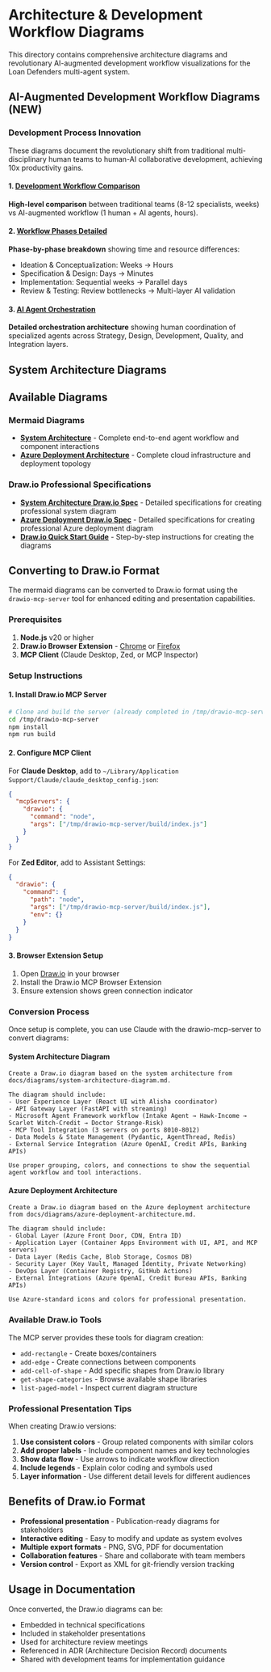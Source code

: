 # Architecture & Development Workflow Diagrams

This directory contains comprehensive architecture diagrams and revolutionary AI-augmented development workflow visualizations for the Loan Defenders multi-agent system.

## AI-Augmented Development Workflow Diagrams (NEW)

### Development Process Innovation
These diagrams document the revolutionary shift from traditional multi-disciplinary human teams to human-AI collaborative development, achieving 10x productivity gains.

#### 1. [Development Workflow Comparison](./development-workflow-comparison.mermaid)
**High-level comparison** between traditional teams (8-12 specialists, weeks) vs AI-augmented workflow (1 human + AI agents, hours).

#### 2. [Workflow Phases Detailed](./workflow-phases-detailed.mermaid)  
**Phase-by-phase breakdown** showing time and resource differences:
- Ideation & Conceptualization: Weeks → Hours
- Specification & Design: Days → Minutes  
- Implementation: Sequential weeks → Parallel days
- Review & Testing: Review bottlenecks → Multi-layer AI validation

#### 3. [AI Agent Orchestration](./ai-agent-orchestration.mermaid)
**Detailed orchestration architecture** showing human coordination of specialized agents across Strategy, Design, Development, Quality, and Integration layers.

## System Architecture Diagrams

## Available Diagrams

### Mermaid Diagrams
- **[System Architecture](./system-architecture-diagram.md)** - Complete end-to-end agent workflow and component interactions
- **[Azure Deployment Architecture](./azure-deployment-architecture.md)** - Complete cloud infrastructure and deployment topology

### Draw.io Professional Specifications
- **[System Architecture Draw.io Spec](./system-architecture-drawio-spec.md)** - Detailed specifications for creating professional system diagram
- **[Azure Deployment Draw.io Spec](./azure-deployment-drawio-spec.md)** - Detailed specifications for creating professional Azure deployment diagram
- **[Draw.io Quick Start Guide](./drawio-quick-start.md)** - Step-by-step instructions for creating the diagrams

## Converting to Draw.io Format

The mermaid diagrams can be converted to Draw.io format using the `drawio-mcp-server` tool for enhanced editing and presentation capabilities.

### Prerequisites
1. **Node.js** v20 or higher
2. **Draw.io Browser Extension** - [Chrome](https://chrome.google.com/webstore/detail/drawio-mcp-extension/okdbbjbbccdhhfaefmcmekalmmdjjide) or [Firefox](https://addons.mozilla.org/en-US/firefox/addon/drawio-mcp-extension/)
3. **MCP Client** (Claude Desktop, Zed, or MCP Inspector)

### Setup Instructions

#### 1. Install Draw.io MCP Server
```bash
# Clone and build the server (already completed in /tmp/drawio-mcp-server)
cd /tmp/drawio-mcp-server
npm install
npm run build
```

#### 2. Configure MCP Client

For **Claude Desktop**, add to `~/Library/Application Support/Claude/claude_desktop_config.json`:
```json
{
  "mcpServers": {
    "drawio": {
      "command": "node",
      "args": ["/tmp/drawio-mcp-server/build/index.js"]
    }
  }
}
```

For **Zed Editor**, add to Assistant Settings:
```json
{
  "drawio": {
    "command": {
      "path": "node",
      "args": ["/tmp/drawio-mcp-server/build/index.js"],
      "env": {}
    }
  }
}
```

#### 3. Browser Extension Setup
1. Open [Draw.io](https://app.diagrams.net/) in your browser
2. Install the Draw.io MCP Browser Extension
3. Ensure extension shows green connection indicator

### Conversion Process

Once setup is complete, you can use Claude with the drawio-mcp-server to convert diagrams:

#### System Architecture Diagram
```
Create a Draw.io diagram based on the system architecture from docs/diagrams/system-architecture-diagram.md.

The diagram should include:
- User Experience Layer (React UI with Alisha coordinator)
- API Gateway Layer (FastAPI with streaming)
- Microsoft Agent Framework workflow (Intake Agent → Hawk-Income → Scarlet Witch-Credit → Doctor Strange-Risk)
- MCP Tool Integration (3 servers on ports 8010-8012)
- Data Models & State Management (Pydantic, AgentThread, Redis)
- External Service Integration (Azure OpenAI, Credit APIs, Banking APIs)

Use proper grouping, colors, and connections to show the sequential agent workflow and tool interactions.
```

#### Azure Deployment Architecture
```
Create a Draw.io diagram based on the Azure deployment architecture from docs/diagrams/azure-deployment-architecture.md.

The diagram should include:
- Global Layer (Azure Front Door, CDN, Entra ID)
- Application Layer (Container Apps Environment with UI, API, and MCP servers)
- Data Layer (Redis Cache, Blob Storage, Cosmos DB)
- Security Layer (Key Vault, Managed Identity, Private Networking)
- DevOps Layer (Container Registry, GitHub Actions)
- External Integrations (Azure OpenAI, Credit Bureau APIs, Banking APIs)

Use Azure-standard icons and colors for professional presentation.
```

### Available Draw.io Tools

The MCP server provides these tools for diagram creation:
- `add-rectangle` - Create boxes/containers
- `add-edge` - Create connections between components
- `add-cell-of-shape` - Add specific shapes from Draw.io library
- `get-shape-categories` - Browse available shape libraries
- `list-paged-model` - Inspect current diagram structure

### Professional Presentation Tips

When creating Draw.io versions:
1. **Use consistent colors** - Group related components with similar colors
2. **Add proper labels** - Include component names and key technologies
3. **Show data flow** - Use arrows to indicate workflow direction
4. **Include legends** - Explain color coding and symbols used
5. **Layer information** - Use different detail levels for different audiences

## Benefits of Draw.io Format

- **Professional presentation** - Publication-ready diagrams for stakeholders
- **Interactive editing** - Easy to modify and update as system evolves
- **Multiple export formats** - PNG, SVG, PDF for documentation
- **Collaboration features** - Share and collaborate with team members
- **Version control** - Export as XML for git-friendly version tracking

## Usage in Documentation

Once converted, the Draw.io diagrams can be:
- Embedded in technical specifications
- Included in stakeholder presentations
- Used for architecture review meetings
- Referenced in ADR (Architecture Decision Record) documents
- Shared with development teams for implementation guidance